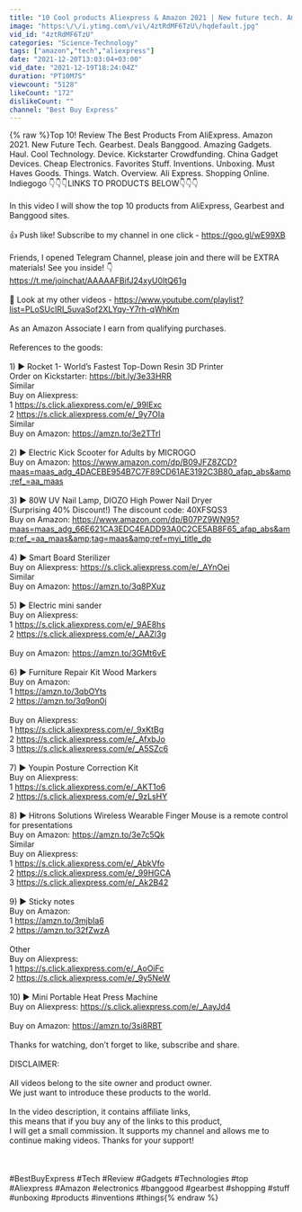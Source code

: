 ```yaml
---
title: "10 Cool products Aliexpress & Amazon 2021 | New future tech. Amazing gadgets"
image: "https:\/\/i.ytimg.com\/vi\/4ztRdMF6TzU\/hqdefault.jpg"
vid_id: "4ztRdMF6TzU"
categories: "Science-Technology"
tags: ["amazon","tech","aliexpress"]
date: "2021-12-20T13:03:04+03:00"
vid_date: "2021-12-19T18:24:04Z"
duration: "PT10M7S"
viewcount: "5128"
likeCount: "172"
dislikeCount: ""
channel: "Best Buy Express"
---
```

{% raw %}Top 10! Review The Best Products From AliExpress. Amazon 2021. New Future Tech. Gearbest. Deals Banggood. Amazing Gadgets. Haul. Cool Technology. Device. Kickstarter Crowdfunding. China Gadget Devices. Cheap Electronics. Favorites Stuff. Inventions. Unboxing. Must Haves Goods. Things. Watch. Overview. Ali Express. Shopping Online. Indiegogo 👇👇👇LINKS TO PRODUCTS BELOW👇👇👇<br /><br />In this video I will show the top 10 products from AliExpress, Gearbest and Banggood sites.<br /><br />👍 Push like! Subscribe to my channel in one click - <a rel="nofollow" target="blank" href="https://goo.gl/wE99XB">https://goo.gl/wE99XB</a><br /><br />Friends, I opened Telegram Channel, please join and there will be EXTRA materials! See you inside! 👇<br /><a rel="nofollow" target="blank" href="https://t.me/joinchat/AAAAAFBifJ24xyU0ItQ61g">https://t.me/joinchat/AAAAAFBifJ24xyU0ItQ61g</a><br /><br />👀 Look at my other videos - <a rel="nofollow" target="blank" href="https://www.youtube.com/playlist?list=PLoSUcIRI_5uvaSof2XLYqy-Y7rh-qWhKm">https://www.youtube.com/playlist?list=PLoSUcIRI_5uvaSof2XLYqy-Y7rh-qWhKm</a><br /><br />As an Amazon Associate I earn from qualifying purchases.<br /><br />References to the goods:<br /><br />1) ► Rocket 1- World’s Fastest Top-Down Resin 3D Printer<br />Order on Kickstarter: <a rel="nofollow" target="blank" href="https://bit.ly/3e33HRR">https://bit.ly/3e33HRR</a><br />Similar<br />Buy on Aliexpress:<br />1 <a rel="nofollow" target="blank" href="https://s.click.aliexpress.com/e/_99IExc">https://s.click.aliexpress.com/e/_99IExc</a><br />2 <a rel="nofollow" target="blank" href="https://s.click.aliexpress.com/e/_9y7OIa">https://s.click.aliexpress.com/e/_9y7OIa</a><br />Similar<br />Buy on Amazon: <a rel="nofollow" target="blank" href="https://amzn.to/3e2TTrl">https://amzn.to/3e2TTrl</a><br /><br />2) ► Electric Kick Scooter for Adults by MICROGO<br />Buy on Amazon: <a rel="nofollow" target="blank" href="https://www.amazon.com/dp/B09JFZ8ZCD?maas=maas_adg_4DACEBE954B7C7F89CD61AE3192C3B80_afap_abs&amp;ref_=aa_maas">https://www.amazon.com/dp/B09JFZ8ZCD?maas=maas_adg_4DACEBE954B7C7F89CD61AE3192C3B80_afap_abs&amp;ref_=aa_maas</a><br /><br />3) ► 80W UV Nail Lamp, DIOZO High Power Nail Dryer<br />(Surprising 40% Discount!) The discount code: 40XFSQS3<br />Buy on Amazon: <a rel="nofollow" target="blank" href="https://www.amazon.com/dp/B07PZ9WN95?maas=maas_adg_66E621CA3EDC4EADD93A0C2CE5AB8F65_afap_abs&amp;ref_=aa_maas&amp;tag=maas&amp;ref=myi_title_dp">https://www.amazon.com/dp/B07PZ9WN95?maas=maas_adg_66E621CA3EDC4EADD93A0C2CE5AB8F65_afap_abs&amp;ref_=aa_maas&amp;tag=maas&amp;ref=myi_title_dp</a><br /><br />4) ► Smart Board Sterilizer<br />Buy on Aliexpress: <a rel="nofollow" target="blank" href="https://s.click.aliexpress.com/e/_AYnOei">https://s.click.aliexpress.com/e/_AYnOei</a><br />Similar<br />Buy on Amazon: <a rel="nofollow" target="blank" href="https://amzn.to/3q8PXuz">https://amzn.to/3q8PXuz</a><br /><br />5) ► Electric mini sander<br />Buy on Aliexpress:<br />1 <a rel="nofollow" target="blank" href="https://s.click.aliexpress.com/e/_9AE8hs">https://s.click.aliexpress.com/e/_9AE8hs</a><br />2 <a rel="nofollow" target="blank" href="https://s.click.aliexpress.com/e/_AAZl3g">https://s.click.aliexpress.com/e/_AAZl3g</a><br /><br />Buy on Amazon: <a rel="nofollow" target="blank" href="https://amzn.to/3GMt6vE">https://amzn.to/3GMt6vE</a> <br /><br />6) ► Furniture Repair Kit Wood Markers<br />Buy on Amazon:<br />1 <a rel="nofollow" target="blank" href="https://amzn.to/3qbOYts">https://amzn.to/3qbOYts</a><br />2 <a rel="nofollow" target="blank" href="https://amzn.to/3q9on0j">https://amzn.to/3q9on0j</a><br /><br />Buy on Aliexpress:<br />1 <a rel="nofollow" target="blank" href="https://s.click.aliexpress.com/e/_9xKtBg">https://s.click.aliexpress.com/e/_9xKtBg</a><br />2 <a rel="nofollow" target="blank" href="https://s.click.aliexpress.com/e/_AfxbJo">https://s.click.aliexpress.com/e/_AfxbJo</a><br />3 <a rel="nofollow" target="blank" href="https://s.click.aliexpress.com/e/_A5SZc6">https://s.click.aliexpress.com/e/_A5SZc6</a><br /><br />7) ► Youpin Posture Correction Kit<br />Buy on Aliexpress:<br />1 <a rel="nofollow" target="blank" href="https://s.click.aliexpress.com/e/_AKT1o6">https://s.click.aliexpress.com/e/_AKT1o6</a><br />2 <a rel="nofollow" target="blank" href="https://s.click.aliexpress.com/e/_9zLsHY">https://s.click.aliexpress.com/e/_9zLsHY</a><br /><br />8) ► Hitrons Solutions Wireless Wearable Finger Mouse is a remote control for presentations<br />Buy on Amazon: <a rel="nofollow" target="blank" href="https://amzn.to/3e7c5Qk">https://amzn.to/3e7c5Qk</a><br />Similar<br />Buy on Aliexpress:<br />1 <a rel="nofollow" target="blank" href="https://s.click.aliexpress.com/e/_AbkVfo">https://s.click.aliexpress.com/e/_AbkVfo</a><br />2 <a rel="nofollow" target="blank" href="https://s.click.aliexpress.com/e/_99HGCA">https://s.click.aliexpress.com/e/_99HGCA</a><br />3 <a rel="nofollow" target="blank" href="https://s.click.aliexpress.com/e/_Ak2B42">https://s.click.aliexpress.com/e/_Ak2B42</a><br /><br />9) ► Sticky notes<br />Buy on Amazon:<br />1 <a rel="nofollow" target="blank" href="https://amzn.to/3mjbIa6">https://amzn.to/3mjbIa6</a><br />2 <a rel="nofollow" target="blank" href="https://amzn.to/32fZwzA">https://amzn.to/32fZwzA</a><br /><br />Other<br />Buy on Aliexpress:<br />1 <a rel="nofollow" target="blank" href="https://s.click.aliexpress.com/e/_AoOiFc">https://s.click.aliexpress.com/e/_AoOiFc</a><br />2 <a rel="nofollow" target="blank" href="https://s.click.aliexpress.com/e/_9y5NeW">https://s.click.aliexpress.com/e/_9y5NeW</a><br /><br />10) ► Mini Portable Heat Press Machine<br />Buy on Aliexpress: <a rel="nofollow" target="blank" href="https://s.click.aliexpress.com/e/_AayJd4">https://s.click.aliexpress.com/e/_AayJd4</a><br /><br />Buy on Amazon: <a rel="nofollow" target="blank" href="https://amzn.to/3si8RBT">https://amzn.to/3si8RBT</a><br /><br />Thanks for watching, don’t forget to like, subscribe and share.<br /><br />DISCLAIMER:<br /><br />All videos belong to the site owner and product owner.<br />We just want to introduce these products to the world.<br /><br />In the video description, it contains affiliate links,<br />this means that if you buy any of the links to this product,<br />I will get a small commission. It supports my channel and allows me to continue making videos. Thanks for your support!<br /><br /><br /><br />#BestBuyExpress #Tech #Review #Gadgets #Technologies #top #Aliexpress #Amazon #electronics #banggood #gearbest #shopping #stuff #unboxing #products #inventions #things{% endraw %}
